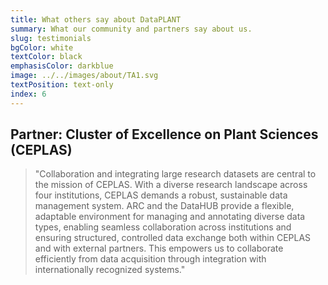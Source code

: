 ```yaml
---
title: What others say about DataPLANT
summary: What our community and partners say about us. 
slug: testimonials
bgColor: white
textColor: black
emphasisColor: darkblue
image: ../../images/about/TA1.svg
textPosition: text-only
index: 6
---
```


## Partner: Cluster of Excellence on Plant Sciences (CEPLAS)

> "Collaboration and integrating large research datasets are central to the mission of CEPLAS. With a diverse research landscape across four institutions, CEPLAS demands a robust, sustainable data management system. ARC and the DataHUB provide a flexible, adaptable environment for managing and annotating diverse data types, enabling seamless collaboration across institutions and ensuring structured, controlled data exchange both within CEPLAS and with external partners. This empowers us to collaborate efficiently from data acquisition through integration with internationally recognized systems."
